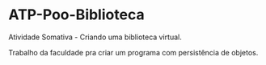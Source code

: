# ATP-Poo-Biblioteca
Atividade Somativa - Criando uma biblioteca virtual.

Trabalho da faculdade pra criar um programa com persistência de objetos.
